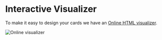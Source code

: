 # Interactive Visualizer

To make it easy to design your cards we have an [Online HTML visualizer](https://microsoft.github.io/AdaptiveCards/).

![Online visualizer](images/visualizer.png)


